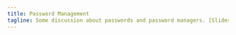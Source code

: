 ```yaml
---
title: Password Management
tagline: Some discussion about passwords and password managers. [Slides](https://github.com/sww1235/Hashdump-Presentations/blob/master/password-management/password-management.pdf)
---
```


